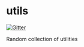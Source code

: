 utils
=====

[![Gitter](https://badges.gitter.im/Join%20Chat.svg)](https://gitter.im/umassthrower/utils?utm_source=badge&utm_medium=badge&utm_campaign=pr-badge&utm_content=badge)

Random collection of utilities
